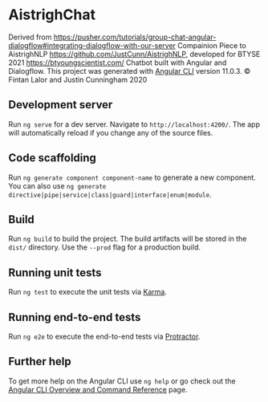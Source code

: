 # AistrighChat

Derived from https://pusher.com/tutorials/group-chat-angular-dialogflow#integrating-dialogflow-with-our-server
Compainion Piece to AistrighNLP https://github.com/JustCunn/AistrighNLP, developed for BTYSE 2021 https://btyoungscientist.com/ Chatbot built with Angular and Dialogflow. This project was generated with [Angular CLI](https://github.com/angular/angular-cli) version 11.0.3.
© Fintan Lalor and Justin Cunningham 2020
## Development server

Run `ng serve` for a dev server. Navigate to `http://localhost:4200/`. The app will automatically reload if you change any of the source files.

## Code scaffolding

Run `ng generate component component-name` to generate a new component. You can also use `ng generate directive|pipe|service|class|guard|interface|enum|module`.

## Build

Run `ng build` to build the project. The build artifacts will be stored in the `dist/` directory. Use the `--prod` flag for a production build.

## Running unit tests

Run `ng test` to execute the unit tests via [Karma](https://karma-runner.github.io).

## Running end-to-end tests

Run `ng e2e` to execute the end-to-end tests via [Protractor](http://www.protractortest.org/).

## Further help

To get more help on the Angular CLI use `ng help` or go check out the [Angular CLI Overview and Command Reference](https://angular.io/cli) page.

